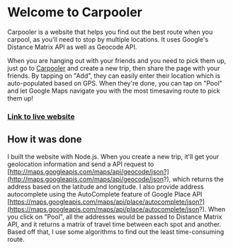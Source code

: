 # Welcome to Carpooler

Carpooler is a website that helps you find out the best route when you carpool, as you'll need to stop by multiple locations. It uses Google's Distance Matrix API as well as Geocode API.

When you are hanging out with your friends and you need to pick them up, just go to [Carpooler](http:/carpoolerapp.herokuapp.com) and create a new trip, then share the page with your friends. By tapping on "Add", they can easily enter their location which is auto-populated based on GPS. When they're done, you can tap on "Pool" and let Google Maps navigate you with the most timesaving route to pick them up!

### [Link to live website](http://carpoolerapp.herokuapp.com/)

## How it was done

I built the website with Node.js. When you create a new trip, it'll get your geolocation information and send a API request to [http://maps.googleapis.com/maps/api/geocode/json?](http://maps.googleapis.com/maps/api/geocode/json?), which returns the address based on the latitude and longitude. I also provide address autocomplete using the AutoComplete feature of Google Place API [https://maps.googleapis.com/maps/api/place/autocomplete/json?](https://maps.googleapis.com/maps/api/place/autocomplete/json?). When you click on "Pool", all the addresses would be passed to Distance Matrix API, and it returns a matrix of travel time between each spot and another. Based off that, I use some algorithms to find out the least time-consuming route.